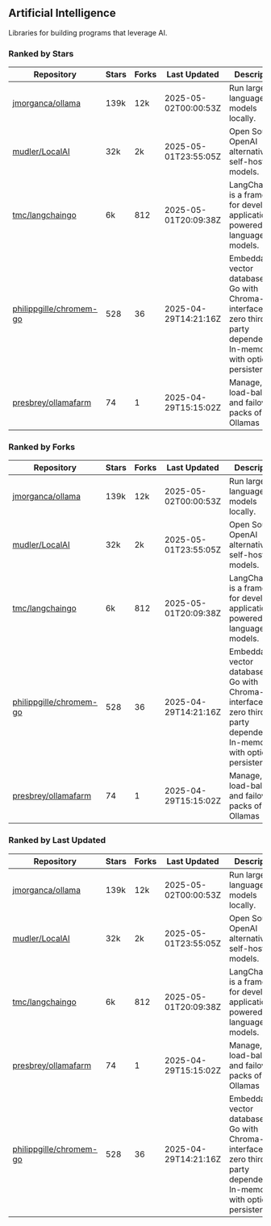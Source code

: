 ## Artificial Intelligence

Libraries for building programs that leverage AI.

### Ranked by Stars

| Repository | Stars | Forks | Last Updated | Description | 
|------------|-------|-------|--------------|-------------|
| [jmorganca/ollama](https://github.com/jmorganca/ollama) | 139k | 12k | 2025-05-02T00:00:53Z |  Run large language models locally. |
| [mudler/LocalAI](https://github.com/mudler/LocalAI) | 32k | 2k | 2025-05-01T23:55:05Z |  Open Source OpenAI alternative, self-host AI models. |
| [tmc/langchaingo](https://github.com/tmc/langchaingo) | 6k | 812 | 2025-05-01T20:09:38Z |  LangChainGo is a framework for developing applications powered by language models. |
| [philippgille/chromem-go](https://github.com/philippgille/chromem-go) | 528 | 36 | 2025-04-29T14:21:16Z |  Embeddable vector database for Go with Chroma-like interface and zero third-party dependencies. In-memory with optional persistence. |
| [presbrey/ollamafarm](https://github.com/presbrey/ollamafarm) | 74 | 1 | 2025-04-29T15:15:02Z |  Manage, load-balance, and failover packs of Ollamas |

### Ranked by Forks

| Repository | Stars | Forks | Last Updated | Description | 
|------------|-------|-------|--------------|-------------|
| [jmorganca/ollama](https://github.com/jmorganca/ollama) | 139k | 12k | 2025-05-02T00:00:53Z |  Run large language models locally. |
| [mudler/LocalAI](https://github.com/mudler/LocalAI) | 32k | 2k | 2025-05-01T23:55:05Z |  Open Source OpenAI alternative, self-host AI models. |
| [tmc/langchaingo](https://github.com/tmc/langchaingo) | 6k | 812 | 2025-05-01T20:09:38Z |  LangChainGo is a framework for developing applications powered by language models. |
| [philippgille/chromem-go](https://github.com/philippgille/chromem-go) | 528 | 36 | 2025-04-29T14:21:16Z |  Embeddable vector database for Go with Chroma-like interface and zero third-party dependencies. In-memory with optional persistence. |
| [presbrey/ollamafarm](https://github.com/presbrey/ollamafarm) | 74 | 1 | 2025-04-29T15:15:02Z |  Manage, load-balance, and failover packs of Ollamas |

### Ranked by Last Updated

| Repository | Stars | Forks | Last Updated | Description | 
|------------|-------|-------|--------------|-------------|
| [jmorganca/ollama](https://github.com/jmorganca/ollama) | 139k | 12k | 2025-05-02T00:00:53Z |  Run large language models locally. |
| [mudler/LocalAI](https://github.com/mudler/LocalAI) | 32k | 2k | 2025-05-01T23:55:05Z |  Open Source OpenAI alternative, self-host AI models. |
| [tmc/langchaingo](https://github.com/tmc/langchaingo) | 6k | 812 | 2025-05-01T20:09:38Z |  LangChainGo is a framework for developing applications powered by language models. |
| [presbrey/ollamafarm](https://github.com/presbrey/ollamafarm) | 74 | 1 | 2025-04-29T15:15:02Z |  Manage, load-balance, and failover packs of Ollamas |
| [philippgille/chromem-go](https://github.com/philippgille/chromem-go) | 528 | 36 | 2025-04-29T14:21:16Z |  Embeddable vector database for Go with Chroma-like interface and zero third-party dependencies. In-memory with optional persistence. |

